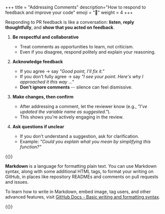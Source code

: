 +++
title = "Addressing Comments"
description="How to respond to feedback and improve your code"
emoji = "💬"
weight = 4
+++

Responding to PR feedback is like a conversation: **listen**, **reply thoughtfully**, and 
**show that you acted on feedback**.

1. **Be respectful and collaborative**
    - Treat comments as opportunities to learn, not criticism.
    - Even if you disagree, respond politely and explain your reasoning.

2. **Acknowledge feedback**
    - If you agree -> say _"Good point, I'll fix it."_
    - If you don't fully agree -> say _"I see your point. Here's why I approached it this way ..."_
    - **Don't ignore comments** -- silence can feel dismissive.

3. **Make changes, then confirm**
    - After addressing a comment, let the reviewer know (e.g., _"I've updated the variable name 
      as suggested."_).
    - This shows you're actively engaging in the review.

4. **Ask questions if unclear**
    - If you don't understand a suggestion, ask for clarification.
    - Example: _"Could you explain what you mean by simplifying this function?"_


{{<note type="tip" title="Writing on GitHub">}}

**Markdown** is a language for formatting plain text.
You can use Markdown syntax, along with some additional HTML tags, to format your writing on GitHub, 
in places like repository READMEs and comments on pull requests and issues.

To learn how to write in Markdown, embed image, tag users, and other advanced features,
visit [GitHub Docs - Basic writing and formatting syntax](https://docs.github.com/en/get-started/writing-on-github/getting-started-with-writing-and-formatting-on-github/basic-writing-and-formatting-syntax).

{{</note>}}
